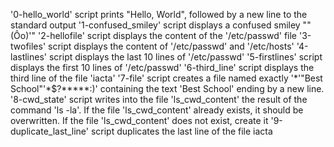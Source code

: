 '0-hello_world' script prints "Hello, World", followed by a new line to the standard output
'1-confused_smiley' script displays a confused smiley ""(Ôo)'"
'2-hellofile' script displays the content of the '/etc/passwd' file
'3-twofiles' script displays the content of '/etc/passwd' and '/etc/hosts'
'4-lastlines' script displays the last 10 lines of '/etc/passwd'
'5-firstlines' script displays the first 10 lines of '/etc/passwd'
'6-third_line' script displays the third line of the file 'iacta'
'7-file' script creates a file named exactly '\*\'"Best School"\'\*$\?\*\*\*\*\*:)' containing the text 'Best School' ending by a new line.
'8-cwd_state' script writes into the file 'ls_cwd_content' the result of the command 'ls -la'. If the file 'ls_cwd_content' already exists, it should be overwritten. If the file 'ls_cwd_content' does not exist, create it
'9-duplicate_last_line' script duplicates the last line of the file iacta
